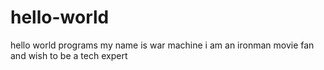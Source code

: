 # hello-world
hello world programs
my name is war machine
i am an ironman movie fan and wish to be a tech expert
